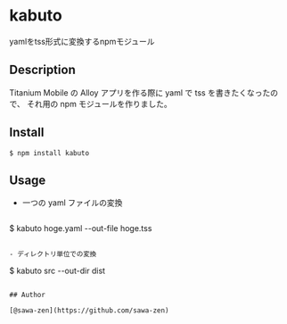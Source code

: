 # kabuto

yamlをtss形式に変換するnpmモジュール


## Description

Titanium Mobile の Alloy アプリを作る際に yaml で tss を書きたくなったので、
それ用の npm モジュールを作りました。


## Install

```
$ npm install kabuto
```

## Usage

- 一つの yaml ファイルの変換
  ```
$ kabuto hoge.yaml --out-file hoge.tss
  ```

- ディレクトリ単位での変換
  ```
$ kabuto src --out-dir dist
  ```

## Author

[@sawa-zen](https://github.com/sawa-zen)
